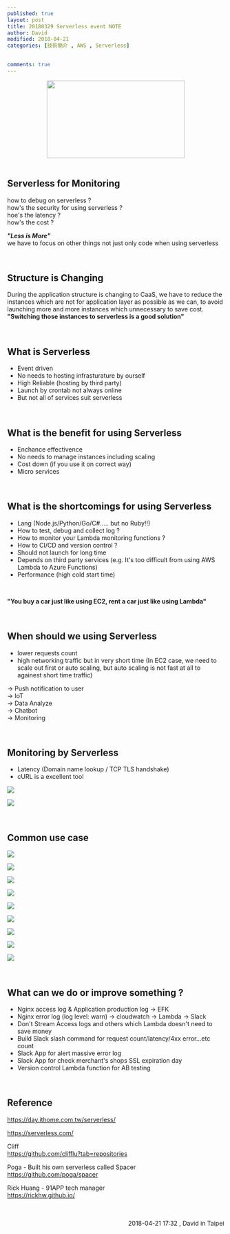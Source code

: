```yaml
---
published: true
layout: post
title: 20180329 Serverless event NOTE
author: David
modified: 2018-04-21
categories: [技術簡介 , AWS , Serverless]

  
comments: true
---
```


<div class="separator" style="clear: both; text-align: center;">
<a href="https://day.ithome.com.tw/serverless/img/fb.png" imageanchor="1" style="margin-left: 1em; margin-right: 1em;"><img border="0" data-original-height="315" data-original-width="560" height="180" src="https://day.ithome.com.tw/serverless/img/fb.png" width="320" /></a></div>
<br />

**Serverless for Monitoring**
-

how to debug on serverless ? <br />
how's the security for using serverless ? <br />
hoe's the latency ? <br />
how's the cost ? <br />


**_"Less is More"_** <br />
we have to focus on other things not just only code when using serverless

<br />

Structure is Changing
-

During the application structure is changing to CaaS, we have to reduce the instances which are not for application layer as possible as we can, to avoid launching more and more instances which unnecessary to save cost.
<br />
**"Switching those instances to serverless is a good solution"**

<br />

What is Serverless
-
- Event driven
- No needs to hosting infrasturature by ourself
- High Reliable (hosting by third party)
- Launch by crontab not always online
- But not all of services suit serverless

<br />

What is the benefit for using Serverless
-
- Enchance effectivence
- No needs to manage instances including scaling
- Cost down (if you use it on correct way)
- Micro services

<br />

What is the shortcomings for using Serverless
-
- Lang (Node.js/Python/Go/C#..... but no Ruby!!)
- How to test, debug and collect log ?
- How to monitor your Lambda monitoring functions ?
- How to CI/CD and version control ?
- Should not launch for long time
- Depends on third party services (e.g. It's too difficult from using AWS Lambda to Azure Functions)
- Performance (high cold start time)

<br />

**"You buy a car just like using EC2, rent a car just like using Lambda"**

<br />


When should we using Serverless 
-
- lower requests count
- high networking traffic but in very short time 
(In EC2 case, we need to scale out first or auto scaling, but auto scaling is not fast at all to againest short time traffic)


-> Push notification to user <br />
-> IoT <br />
-> Data Analyze <br />
-> Chatbot <br />
-> Monitoring <br />

<br />

Monitoring by Serverless
-
- Latency (Domain name lookup / TCP TLS handshake)
- cURL is a excellent tool

![](https://i.imgur.com/0oVk4Vy.png)

![](https://i.imgur.com/TiNuUqz.png)


<br />

Common use case
-
![](https://i.imgur.com/3YIZLho.png)


![](https://i.imgur.com/f1UhVJU.png)


![](https://i.imgur.com/u2cbiTf.png)


![](https://i.imgur.com/EJlDq8n.png)


![](https://i.imgur.com/r0Gqqlc.png)


![](https://i.imgur.com/9sqkEO1.png)


![](https://i.imgur.com/r5oOfRr.png)


![](https://i.imgur.com/UYw6R8X.png)


![](https://i.imgur.com/xYVRnFi.png)



<br />

What can we do or improve something ?
-
- Nginx access log & Application production log -> EFK
- Nginx error log (log level: warn) -> cloudwatch -> Lambda -> Slack
- Don't Stream Access logs and others which Lambda doesn't need to save money
- Build Slack slash command for request count/latency/4xx error...etc count
- Slack App for alert massive error log
- Slack App for check merchant's shops SSL expiration day
- Version control Lambda function for AB testing

<br />


Reference
-
https://day.ithome.com.tw/serverless/ <br />

https://serverless.com/ <br />

Cliff <br />
https://github.com/clifflu?tab=repositories

Poga - Built his own serverless called Spacer <br />
https://github.com/poga/spacer

Rick Huang - 91APP tech manager <br />
https://rickhw.github.io/


<br />
<br />
<div style="text-align: right;">
2018-04-21 17:32 , David in Taipei</div>

<br />
<br />
<br />



